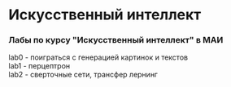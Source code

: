# Искусственный интеллект
### Лабы по курсу "Искусственный интеллект" в МАИ

lab0 - поиграться с генерацией картинок и текстов  
lab1 - перцептрон  
lab2 - сверточные сети, трансфер лернинг   
